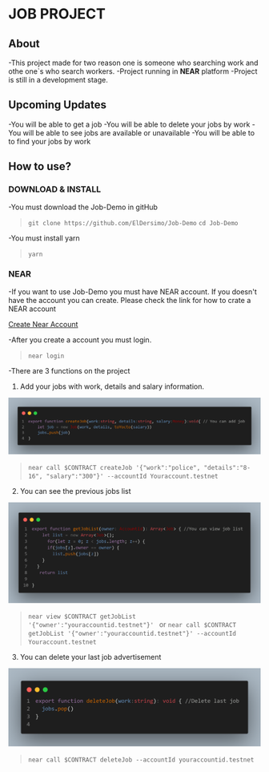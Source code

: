 # **JOB PROJECT**

## About
-This project made for two reason one is someone who searching work and othe one`s who search workers.
-Project running in **NEAR** platform
-Project is still in a development stage.

## Upcoming Updates
-You will be able to get a job
-You will be able to delete your jobs by work
-You will be able to see jobs are available or unavailable
-You will be able to to find your jobs by work

## How to use? 

### DOWNLOAD & INSTALL
-You must download the Job-Demo in gitHub
>`git clone https://github.com/ElDersimo/Job-Demo` 
>`cd Job-Demo`

-You must install yarn
> `yarn`

### NEAR
-If you want to use Job-Demo you must have NEAR account. If you doesn't have the account you can create. Please check the link for how to crate a NEAR account

[Create Near Account](https://docs.near.org/docs/develop/basics/create-account)

-After you create a account you must login.
> `near login`

-There are 3 functions on the project
1. Add your jobs with work, details and salary information.


![createJob](/img/export%20function.png)

> `near call $CONTRACT createJob '{"work":"police", "details":"8-16", "salary":"300"}' --accountId Youraccount.testnet `

2. You can see the previous jobs list

![getJobList](/img/get%20job%20list.png)

> `near view $CONTRACT getJobList '{"owner':"youraccountid.testnet"}' `
or
> `near call $CONTRACT getJobList '{"owner':"youraccountid.testnet"}' --accountId Youraccount.testnet `

3. You can delete your last job advertisement

![deleteJob](/img/deletejob.png)

> `near call $CONTRACT deleteJob --accountId youraccountid.testnet `